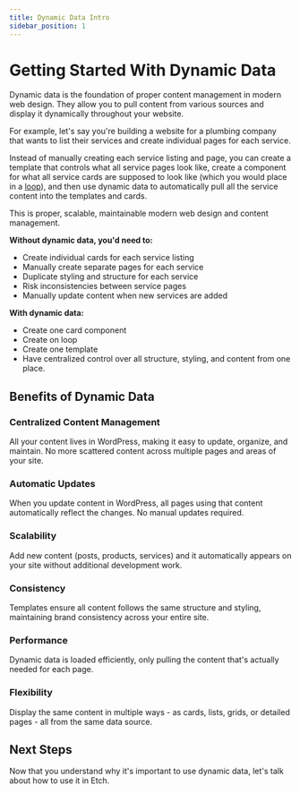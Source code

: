 ```yaml
---
title: Dynamic Data Intro
sidebar_position: 1
---
```



# Getting Started With Dynamic Data

Dynamic data is the foundation of proper content management in modern web design. They allow you to pull content from various sources and display it dynamically throughout your website.

For example, let's say you're building a website for a plumbing company that wants to list their services and create individual pages for each service. 

Instead of manually creating each service listing and page, you can create a template that controls what all service pages look like, create a component for what all service cards are supposed to look like (which you would place in a [loop](/docs/loops/basic-loops)), and then use dynamic data to automatically pull all the service content into the templates and cards.

This is proper, scalable, maintainable modern web design and content management.

**Without dynamic data, you'd need to:**
- Create individual cards for each service listing
- Manually create separate pages for each service
- Duplicate styling and structure for each service
- Risk inconsistencies between service pages
- Manually update content when new services are added

**With dynamic data:**
- Create one card component
- Create on loop
- Create one template
- Have centralized control over all structure, styling, and content from one place.

## Benefits of Dynamic Data

### **Centralized Content Management**
All your content lives in WordPress, making it easy to update, organize, and maintain. No more scattered content across multiple pages and areas of your site.

### **Automatic Updates**
When you update content in WordPress, all pages using that content automatically reflect the changes. No manual updates required.

### **Scalability**
Add new content (posts, products, services) and it automatically appears on your site without additional development work.

### **Consistency**
Templates ensure all content follows the same structure and styling, maintaining brand consistency across your entire site.

### **Performance**
Dynamic data is loaded efficiently, only pulling the content that's actually needed for each page.

### **Flexibility**
Display the same content in multiple ways - as cards, lists, grids, or detailed pages - all from the same data source.

## Next Steps

Now that you understand why it's important to use dynamic data, let's talk about how to use it in Etch.

